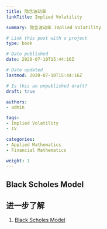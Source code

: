 ```yaml
---
title: 隐含波动率
linkTitle: Implied Volatility

summary: 隐含波动率 Implied Volatility

# Link this post with a project
type: book

# Date published
date: 2020-07-10T15:44:16Z

# Date updated
lastmod: 2020-07-10T15:44:16Z

# Is this an unpublished draft?
draft: true

authors:
- admin

tags:
- Implied Volatility
- IV

categories:
- Applied Mathematics
- Financial Mathematics

weight: 1
---
```


## Black Scholes Model


## 进一步了解

1. [Black Scholes Model](https://www.investopedia.com/terms/b/blackscholes.asp)